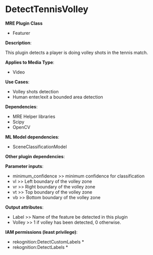 # DetectTennisVolley #

**MRE Plugin Class**
- Featurer

**Description**:

This plugin detects a player is doing volley shots in the tennis match.

**Applies to Media Type**:
- Video

**Use Cases**:
- Volley shots detection
- Human enter/exit a bounded area detection

**Dependencies**:
- MRE Helper libraries
- Scipy
- OpenCV

**ML Model dependencies**:
- SceneClassificationModel

**Other plugin dependencies**:

**Parameter inputs**:
- minimum_confidence >> minimum confidence for classification
- vl  >> Left boundary of the volley zone
- vr  >> Right boundary of the volley zone
- vt  >> Top boundary of the volley zone
- vb  >> Bottom boundary of the volley zone

**Output attributes**:
- Label >> Name of the feature be detected in this plugin  
- Volley >> 1 if volley has been detected, 0 otherwise.  

**IAM permissions (least privilege)**:
- rekognition:DetectCustomLabels *
- rekognition:DetectLabels *
